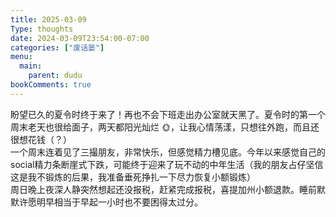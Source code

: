 ```yaml
---
title: 2025-03-09
Type: thoughts
date: 2024-03-09T23:54:00-07:00
categories: ["废话篓"]
menu:
  main:
    parent: dudu
bookComments: true
---
```

盼望已久的夏令时终于来了！再也不会下班走出办公室就天黑了。夏令时的第一个周末老天也很给面子，两天都阳光灿烂 🌞，让我心情荡漾，只想往外跑，而且还很想花钱（？）  
一个周末连着见了三撮朋友，非常快乐，但感觉精力槽见底。今年以来感觉自己的social精力条断崖式下跌，可能终于迎来了玩不动的中年生活（我的朋友占仔坚信这是我不锻炼的后果，我准备垂死挣扎一下尽力恢复小额锻炼）  
周日晚上夜深人静突然想起还没报税，赶紧完成报税，喜提加州小额退款。睡前默默许愿明早相当于早起一小时也不要困得太过分。